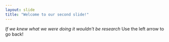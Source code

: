 ```yaml
---
layout: slide
title: "Welcome to our second slide!"
---
```

*If we knew what we were doing it wouldn't be research*
Use the left arrow to go back!
